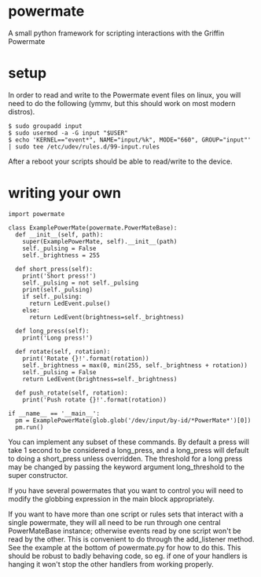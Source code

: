 powermate
=========

A small python framework for scripting interactions with the Griffin Powermate

setup
=========

In order to read and write to the Powermate event files on linux, you will need
to do the following (ymmv, but this should work on most modern distros).

```
$ sudo groupadd input
$ sudo usermod -a -G input "$USER"
$ echo 'KERNEL=="event*", NAME="input/%k", MODE="660", GROUP="input"' | sudo tee /etc/udev/rules.d/99-input.rules
```

After a reboot your scripts should be able to read/write to the device.

writing your own
========

```
import powermate

class ExamplePowerMate(powermate.PowerMateBase):
  def __init__(self, path):
    super(ExamplePowerMate, self).__init__(path)
    self._pulsing = False
    self._brightness = 255

  def short_press(self):
    print('Short press!')
    self._pulsing = not self._pulsing
    print(self._pulsing)
    if self._pulsing:
      return LedEvent.pulse()
    else:
      return LedEvent(brightness=self._brightness)

  def long_press(self):
    print('Long press!')

  def rotate(self, rotation):
    print('Rotate {}!'.format(rotation))
    self._brightness = max(0, min(255, self._brightness + rotation))
    self._pulsing = False
    return LedEvent(brightness=self._brightness)

  def push_rotate(self, rotation):
    print('Push rotate {}!'.format(rotation))

if __name__ == '__main__':
  pm = ExamplePowerMate(glob.glob('/dev/input/by-id/*PowerMate*')[0])
  pm.run()
```

You can implement any subset of these commands. By default a press will take
1 second to be considered a long\_press, and a long\_press will default to
doing a short\_press unless overridden. The threshold for a long press may
be changed by passing the keyword argument long\_threshold to the super
constructor.

If you have several powermates that you want to control you will need to modify
the globbing expression in the main block appropriately.

If you want to have more than one script or rules sets that interact with a
single powermate, they will all need to be run through one central
PowerMateBase instance; otherwise events read by one script won't be read by
the other. This is convenient to do through the add\_listener method.
See the example at the bottom of powermate.py for how to do this. This should
be robust to badly behaving code, so eg. if one of your handlers is hanging it
won't stop the other handlers from working properly.
